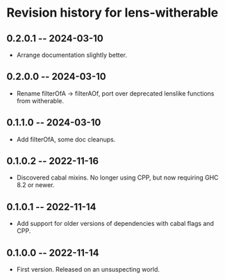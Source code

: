 # Revision history for lens-witherable

## 0.2.0.1 -- 2024-03-10

* Arrange documentation slightly better.

## 0.2.0.0 -- 2024-03-10

* Rename filterOfA -> filterAOf, port over deprecated lenslike functions from witherable.

## 0.1.1.0 -- 2024-03-10

* Add filterOfA, some doc cleanups.

## 0.1.0.2 -- 2022-11-16

* Discovered cabal mixins. No longer using CPP, but now requiring GHC 8.2 or newer.

## 0.1.0.1 -- 2022-11-14

* Add support for older versions of dependencies with cabal flags and CPP.

## 0.1.0.0 -- 2022-11-14

* First version. Released on an unsuspecting world.
